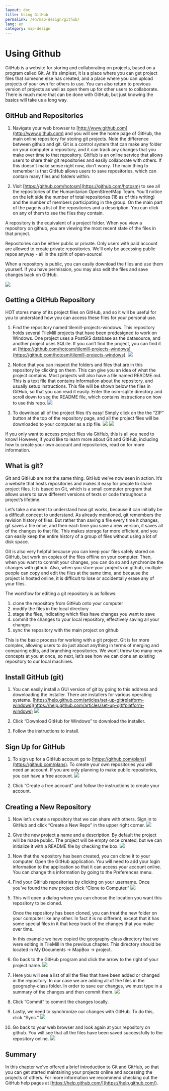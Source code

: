```yaml
---
layout: doc
title: Using GitHub
permalink: /en/map-design/github/
lang: en
category: map-design
---
```


<!--
this chapter is a draft because it's not a priority
-->

Using Github
================

GitHub is a website for storing and collaborating on projects, based on
a program called Git. At it’s simplest, it is a place where you can get
project files that someone else has created, and a place where you can
upload projects of your own for others to use. You can also return to
previous version of projects as well as open them up for other users to
collaborate. There is much more that can be done with GitHub, but just
knowing the basics will take us a long way.

GitHub and Repositories
----------------------------

1. Navigate your web browser to
   [http://www.github.com](http://www.github.com) and you will see the
   home page of GitHub, the main online repository for storing
   git projects. Note the difference between github and git. Git is a
   control system that can make any folder on your computer a
   repository, and it can track any changes that you make over time to
   that repository. GitHub is an online service that allows users to
   share their git repositories and easily collaborate with others. If
   this doesn't make sense right now, don’t worry. The main thing to
   remember is that GitHub allows users to save repositories, which can
   contain many files and folders within.

2. Visit [https://github.com/hotosm](https://github.com/hotosm) to see
   all the repositories of the Humanitarian OpenStreetMap Team. You'll
   notice on the left side the number of total repositories (18 as of
   this writing) and the number of members participating in the group.
   On the main part of the page is a list of the repositories and a
   description. You can click on any of them to see the files they
   contain.

A repository is the equivalent of a project folder. When you view
a repository on github, you are viewing the most recent state of the
files in that project.

Repositories can be either public or private. Only users with paid
account are allowed to create private repositories. We'll only be
accessing public repos anyway - all in the spirit of open-source!

When a repository is public, you can easily download the files and
use them yourself. If you have permission, you may also edit the
files and save changes back on GitHub.

![]({{site.baseurl}}/images/advanced/en_adv_ch4_image06.png)

Getting a GitHub Repository
--------------------------------

HOT stores many of its project files on GitHub, and so it will be useful
for you to understand how you can access these files for your personal
use.

1. Find the repository named tilemill-projects-windows. This
   repository holds several TileMill projects that have been
   predesigned to work on Windows. One project uses a PostGIS database
   as the datasource, and another project uses SQLite. If you can’t
   find the project, you can find it at
   [https://github.com/hotosm/tilemill-projects-windows](https://github.com/hotosm/tilemill-projects-windows).
   ![]({{site.baseurl}}/images/advanced/en_adv_ch4_image08.png)

2. Notice that you can inspect the folders and files that are in this
   repository by clicking on them. This can give you an idea of what
   the project contains. Most projects will also have a file named
   README.md. This is a text file that contains information about the
   repository, and usually setup instructions. This file will be shown
   below the files in GitHub, so that you can read it easily. Enter
   the osm-sqlite directory and scroll down to see the README file,
   which contains instructions on how to use this repo.
   ![]({{site.baseurl}}/images/advanced/en_adv_ch4_image11.png)

3. To download all of the project files it’s easy! Simply click on the
   the “ZIP” button at the top of the repository page, and all the
   project files will be downloaded to your computer as a zip file.
   ![]({{site.baseurl}}/images/advanced/en_adv_ch4_image13.png)
   ![]({{site.baseurl}}/images/advanced/en_adv_ch4_image02.png)

If you only want to access project files via GitHub, this is all you
need to know! However, if you’d like to learn more about Git and
GitHub, including how to create your own account and repositories, read
on for more information.

What is git?
-------------------

Git and GitHub are not the same thing. GitHub we’ve now seen in action.
It’s a website that hosts repositories and makes it easy for people to
share project files. It is based on Git, which is a small computer
program that allows users to save different versions of texts or code
throughout a project’s lifetime.

Let’s take a moment to understand how git works, because it can
initially be a difficult concept to understand. As already mentioned,
git remembers the revision history of files. But rather than saving a
file every time it changes, git saves a file once, and then each time
you save a new version, it saves all of the changes to that file. This
makes storage far more efficient, and you can easily keep the entire
history of a group of files without using a lot of disk space.

Git is also very helpful because you can keep your files safely stored
on GitHub, but work on copies of the files offline on your computer.
Then, when you want to commit your changes, you can do so and
synchronize the changes with github. Also, when you store your projects
on github, multiple people can copy and edit the files at the same time,
and because the project is hosted online, it is difficult to lose or
accidentally erase any of your files.

The workflow for editing a git repository is as follows:

1. clone the repository from GitHub onto your computer
2. modify the files in the local directory
3. stage the files, indicating which files have changes you
want to save
4. commit the changes to your local repository, effectively
saving all your changes
5. sync the repository with the main project on github

This is the basic process for working with a git project. Git is far
more complex, allowing users to do just about anything in terms of
merging and comparing edits, and branching repositories. We won’t throw
too many new concepts at you at once, so next, let’s see how we can
clone an existing repository to our local machines.

Install GitHub (git)
--------------------------

1. You can easily install a GUI version of git by going to this address
   and downloading the installer. There are installers for various
   operating systems. 
   [https://help.github.com/articles/set-up-git#platform-windows](https://help.github.com/articles/set-up-git#platform-windows)
   ![]({{site.baseurl}}/images/advanced/en_adv_ch4_image00.png)

2. Click “Download GitHub for Windows” to download the installer.

3. Follow the instructions to install.

Sign Up for GitHub
-----------------------

1. To sign up for a GitHub account go to
   [https://github.com/plans](https://github.com/plans). To create
   your own repositories you will need an account. If you are only
   planning to make public repositories, you can have a free account.
   ![]({{site.baseurl}}/images/advanced/en_adv_ch4_image05.png)

2. Click “Create a free account” and follow the instructions to create
   your account.

Creating a New Repository
----------------------------

1. Now let’s create a repository that we can share with others. Sign
   in to GitHub and click “Create a New Repo” in the upper right corner.
   ![]({{site.baseurl}}/images/advanced/en_adv_ch4_image07.png)

2. Give the new project a name and a description. By default the
   project will be made public. The project will be empty once
   created, but we can initialize it with a README file by checking the
   box.
   ![]({{site.baseurl}}/images/advanced/en_adv_ch4_image12.png)

3. Now that the repository has been created, you can clone it to your
   computer. Open the GitHub application. You will
   need to add your login information to the application so that it can
   access your account online. You can change this information by
   going to the Preferences menu.

4. Find your GitHub repositories by clicking on your username. Once
   you’ve found the new project click “Clone to Computer.”
   ![]({{site.baseurl}}/images/advanced/en_adv_ch4_image04.png)

5. This will open a dialog where you can choose the location you want
   this repository to be cloned.

   Once the repository has been cloned, you can treat the new folder on
   your computer like any other. In fact it is no different, except
   that it has some special files in it that keep track of the changes
   that you make over time.

   In this example we have copied the geography-class directory that we
   were editing in TileMill in the previous chapter. This directory
   should be located in My Documents -> MapBox -> project.

6. Go back to the GitHub program and click the arrow to the right of 
   your project name.
   ![]({{site.baseurl}}/images/advanced/en_adv_ch4_image03.png)

7. Here you will see a list of all the files that have been added or
   changed in the repository. In our case we are adding all of the
   files in the geography-class folder. In order to save our changes,
   we must type in a summary of the changes and then commit them.
   ![]({{site.baseurl}}/images/advanced/en_adv_ch4_image09.png)

8. Click “Commit” to commit the changes locally.

9. Lastly, we need to synchronize our changes with GitHub. To do this,
   click “Sync.”
   ![]({{site.baseurl}}/images/advanced/en_adv_ch4_image10.png)

10. Go back to your web browser and look again at your repository on
    github. You will see that all the files have been saved
    successfully to the repository online.
    ![]({{site.baseurl}}/images/advanced/en_adv_ch4_image01.png)

Summary
-------------

In this chapter we’ve offered a brief introduction to Git and GitHub, so
that you can get started maintaining your projects online and accessing
the projects of others. For more information we recommend checking out
the GitHub help pages at
[https://help.github.com/](https://help.github.com/).

<!--
^[[c]](#cmnt3)^

[[a]](#cmnt_ref1)MrPatrickOswald:

depending on the GUI you are using, the windows might look a bit
different from the screen shots below. nevertheless the fucnctionallity
should be the same.

[[b]](#cmnt_ref2)MrPatrickOswald:

it would be nice to have a little explanation what happens if some
people edit a repository at the same time and individually commit their
changes... how does github treats the conflicts of having 2 different
versions than... or what to consider when  working together on one
project using github..

[[c]](#cmnt_ref3)Katrina Engelsted:
Good source: http://nathanj.github.com/gitguide/tour.html
--> 